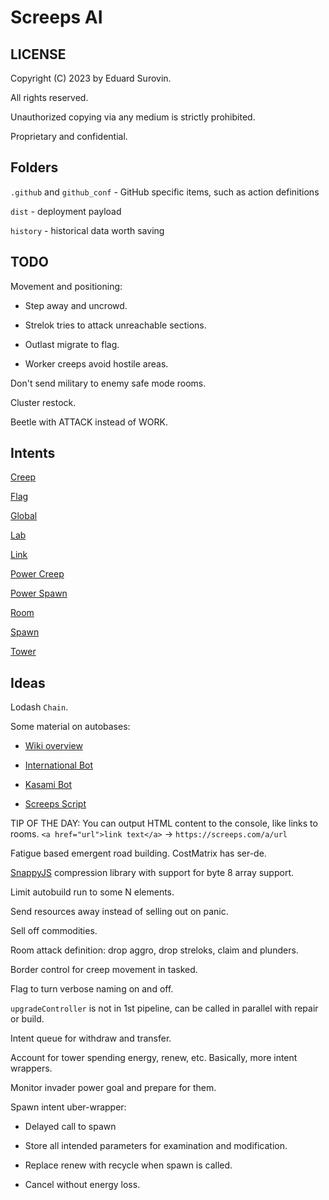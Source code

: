 # Screeps AI

## LICENSE
Copyright (C) 2023 by Eduard Surovin.

All rights reserved.

Unauthorized copying via any medium is strictly prohibited.

Proprietary and confidential.

## Folders
`.github` and `github_conf` - GitHub specific items, such as action definitions

`dist` - deployment payload

`history` - historical data worth saving

## TODO
Movement and positioning:

* Step away and uncrowd.

* Strelok tries to attack unreachable sections.

* Outlast migrate to flag.

* Worker creeps avoid hostile areas.

Don't send military to enemy safe mode rooms.

Cluster restock.

Beetle with ATTACK instead of WORK.

## Intents
[Creep](https://github.com/screeps/engine/blob/78631905d975700d02786d9b666b9f97b1f6f8f9/src/processor/intents/creeps/intents.js)

[Flag](https://github.com/screeps/engine/blob/78631905d975700d02786d9b666b9f97b1f6f8f9/src/processor/intents/flags/intents.js)

[Global](https://github.com/screeps/engine/tree/78631905d975700d02786d9b666b9f97b1f6f8f9/src/processor/global-intents)

[Lab](https://github.com/screeps/engine/blob/78631905d975700d02786d9b666b9f97b1f6f8f9/src/processor/intents/labs/intents.js)

[Link](https://github.com/screeps/engine/blob/78631905d975700d02786d9b666b9f97b1f6f8f9/src/processor/intents/links/intents.js)

[Power Creep](https://github.com/screeps/engine/blob/78631905d975700d02786d9b666b9f97b1f6f8f9/src/processor/intents/power-creeps/intents.js)

[Power Spawn](https://github.com/screeps/engine/blob/78631905d975700d02786d9b666b9f97b1f6f8f9/src/processor/intents/power-spawns/intents.js)

[Room](https://github.com/screeps/engine/blob/78631905d975700d02786d9b666b9f97b1f6f8f9/src/processor/intents/room/intents.js)

[Spawn](https://github.com/screeps/engine/blob/78631905d975700d02786d9b666b9f97b1f6f8f9/src/processor/intents/spawns/intents.js)

[Tower](https://github.com/screeps/engine/blob/78631905d975700d02786d9b666b9f97b1f6f8f9/src/processor/intents/towers/intents.js)

## Ideas
Lodash `Chain`.

Some material on autobases:

* [Wiki overview](https://wiki.screepspl.us/index.php/Automatic_base_building)

* [International Bot](https://github.com/The-International-Screeps-Bot/The-International-Open-Source/blob/7fb3ccb5ecae4ab7f5eb5dcf9bbd13c022ba30c2/src/international/constants.ts#L399)

* [Kasami Bot](https://github.com/kasami/kasamibot)

* [Screeps Script](https://github.com/slothsoft/screeps-script)

TIP OF THE DAY: You can output HTML content to the console, like links to rooms. `<a href="url">link text</a>` -> `https://screeps.com/a/url`

Fatigue based emergent road building. CostMatrix has ser-de.

[SnappyJS](https://github.com/zhipeng-jia/snappyjs) compression library with support for byte 8 array support.

Limit autobuild run to some N elements.

Send resources away instead of selling out on panic.

Sell off commodities.

Room attack definition: drop aggro, drop streloks, claim and plunders.

Border control for creep movement in tasked.

Flag to turn verbose naming on and off.

`upgradeController` is not in 1st pipeline, can be called in parallel with repair or build.

Intent queue for withdraw and transfer.

Account for tower spending energy, renew, etc. Basically, more intent wrappers.

Monitor invader power goal and prepare for them.

Spawn intent uber-wrapper:

* Delayed call to spawn

* Store all intended parameters for examination and modification.

* Replace renew with recycle when spawn is called.

* Cancel without energy loss.
